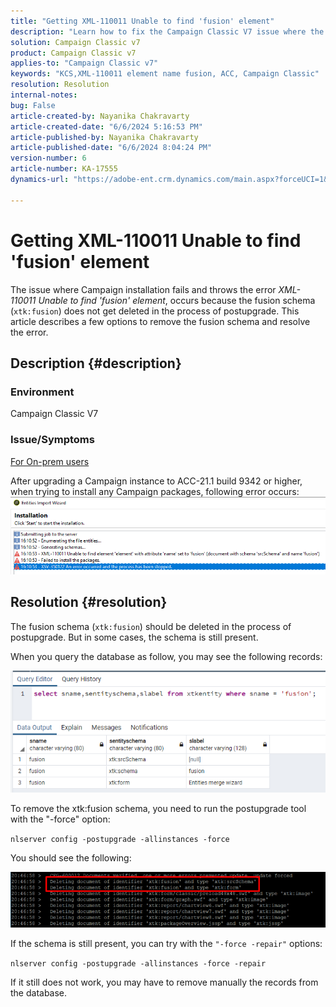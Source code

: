 ```yaml
---
title: "Getting XML-110011 Unable to find 'fusion' element"
description: "Learn how to fix the Campaign Classic V7 issue where the fusion schema (xtk:fusion) does not get deleted in the process of postupgrade."
solution: Campaign Classic v7
product: Campaign Classic v7
applies-to: "Campaign Classic v7"
keywords: "KCS,XML-110011 element name fusion, ACC, Campaign Classic"
resolution: Resolution
internal-notes: 
bug: False
article-created-by: Nayanika Chakravarty
article-created-date: "6/6/2024 5:16:53 PM"
article-published-by: Nayanika Chakravarty
article-published-date: "6/6/2024 8:04:24 PM"
version-number: 6
article-number: KA-17555
dynamics-url: "https://adobe-ent.crm.dynamics.com/main.aspx?forceUCI=1&pagetype=entityrecord&etn=knowledgearticle&id=52aa2490-2824-ef11-840a-00224809adb3"

---
```

# Getting XML-110011 Unable to find 'fusion' element


The issue where Campaign installation fails and throws the error *XML-110011 Unable to find 'fusion' element*, occurs because the fusion schema (`xtk:fusion`) does not get deleted in the process of postupgrade. This article describes a few options to remove the fusion schema and resolve the error.

## Description {#description}


### <b>Environment</b>

Campaign Classic V7

### <b>Issue/Symptoms</b>

<u>For On-prem users</u>

After upgrading a Campaign instance to ACC-21.1 build 9342 or higher, when trying to install any Campaign packages, following error occurs:
<br>![](assets/___54aa2490-2824-ef11-840a-00224809adb3___.png)

## Resolution {#resolution}


The fusion schema (`xtk:fusion`) should be deleted in the process of postupgrade. But in some cases, the schema is still present.

When you query the database as follow, you may see the following records:

![](assets/5cf5ba8b-f838-ec11-b6e6-000d3a348885.png)

To remove the xtk:fusion schema, you need to run the postupgrade tool with the "-force" option:

`nlserver config -postupgrade -allinstances -force`

You should see the following:

![](assets/406e7298-f938-ec11-b6e6-000d3a348885.png)

If the schema is still present, you can try with the `"-force -repair"` options:

`nlserver config -postupgrade -allinstances -force -repair`

If it still does not work, you may have to remove manually the records from the database.
